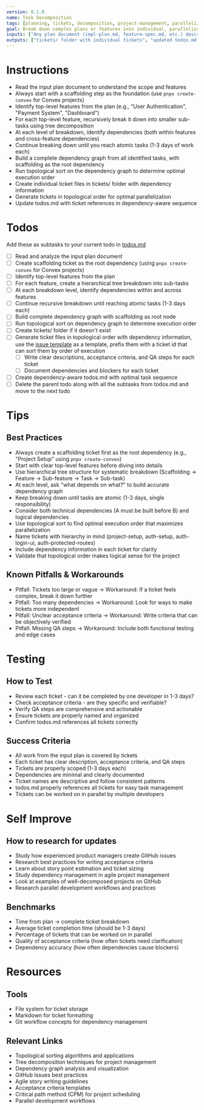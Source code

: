 ```yaml
---
version: 0.1.0
name: Task Decomposition
tags: [planning, tickets, decomposition, project-management, parallelization]
goal: Break down complex plans or features into individual, parallelizable tickets with clear acceptance criteria
inputs: ["Any plan document (impl-plan.md, feature-spec.md, etc.) describing work to be done"]
outputs: ["tickets/ folder with individual tickets", "updated todos.md with task references"]
---
```


# Instructions
- Read the input plan document to understand the scope and features
- Always start with a scaffolding step as the foundation (use `pnpx create-convex` for Convex projects)
- Identify top-level features from the plan (e.g., "User Authentication", "Payment System", "Dashboard")
- For each top-level feature, recursively break it down into smaller sub-tasks using tree decomposition
- At each level of breakdown, identify dependencies (both within features and cross-feature dependencies)
- Continue breaking down until you reach atomic tasks (1-3 days of work each)
- Build a complete dependency graph from all identified tasks, with scaffolding as the root dependency
- Run topological sort on the dependency graph to determine optimal execution order
- Create individual ticket files in tickets/ folder with dependency information
- Generate tickets in topological order for optimal parallelization
- Update todos.md with ticket references in dependency-aware sequence

# Todos
Add these as subtasks to your current todo in [todos.md](memory/current-tasks/task-[id]/todos.md)  
- [ ] Read and analyze the input plan document
- [ ] Create scaffolding ticket as the root dependency (using `pnpx create-convex` for Convex projects)
- [ ] Identify top-level features from the plan
- [ ] For each feature, create a hierarchical tree breakdown into sub-tasks
- [ ] At each breakdown level, identify dependencies within and across features
- [ ] Continue recursive breakdown until reaching atomic tasks (1-3 days each)
- [ ] Build complete dependency graph with scaffolding as root node
- [ ] Run topological sort on dependency graph to determine execution order
- [ ] Create tickets/ folder if it doesn't exist
- [ ] Generate ticket files in topological order with dependency information, use the [issue template](../resources/issue-template.yaml) as a template, prefix them with a ticket id that can sort them by order of execution
    - [ ] Write clear descriptions, acceptance criteria, and QA steps for each ticket
    - [ ] Document dependencies and blockers for each ticket
- [ ] Create dependency-aware todos.md with optimal task sequence
- [ ] Delete the parent todo along with all the subtasks from todos.md and move to the next todo 

# Tips
## Best Practices
- Always create a scaffolding ticket first as the root dependency (e.g., "Project Setup" using `pnpx create-convex`)
- Start with clear top-level features before diving into details
- Use hierarchical tree structure for systematic breakdown (Scaffolding → Feature → Sub-feature → Task → Sub-task)
- At each level, ask "what depends on what?" to build accurate dependency graph
- Keep breaking down until tasks are atomic (1-3 days, single responsibility)
- Consider both technical dependencies (A must be built before B) and logical dependencies
- Use topological sort to find optimal execution order that maximizes parallelization
- Name tickets with hierarchy in mind (project-setup, auth-setup, auth-login-ui, auth-protected-routes)
- Include dependency information in each ticket for clarity
- Validate that topological order makes logical sense for the project

## Known Pitfalls & Workarounds
- Pitfall: Tickets too large or vague → Workaround: If a ticket feels complex, break it down further
- Pitfall: Too many dependencies → Workaround: Look for ways to make tickets more independent
- Pitfall: Unclear acceptance criteria → Workaround: Write criteria that can be objectively verified
- Pitfall: Missing QA steps → Workaround: Include both functional testing and edge cases

# Testing
## How to Test
- Review each ticket - can it be completed by one developer in 1-3 days?
- Check acceptance criteria - are they specific and verifiable?
- Verify QA steps are comprehensive and actionable
- Ensure tickets are properly named and organized
- Confirm todos.md references all tickets correctly

## Success Criteria
- All work from the input plan is covered by tickets
- Each ticket has clear description, acceptance criteria, and QA steps
- Tickets are properly scoped (1-3 days each)
- Dependencies are minimal and clearly documented
- Ticket names are descriptive and follow consistent patterns
- todos.md properly references all tickets for easy task management
- Tickets can be worked on in parallel by multiple developers

# Self Improve
## How to research for updates
- Study how experienced product managers create GitHub issues
- Research best practices for writing acceptance criteria
- Learn about story point estimation and ticket sizing
- Study dependency management in agile project management
- Look at examples of well-decomposed projects on GitHub
- Research parallel development workflows and practices

## Benchmarks
- Time from plan → complete ticket breakdown
- Average ticket completion time (should be 1-3 days)
- Percentage of tickets that can be worked on in parallel
- Quality of acceptance criteria (how often tickets need clarification)
- Dependency accuracy (how often dependencies cause blockers)

# Resources
## Tools
- File system for ticket storage
- Markdown for ticket formatting
- Git workflow concepts for dependency management

## Relevant Links
- Topological sorting algorithms and applications
- Tree decomposition techniques for project management
- Dependency graph analysis and visualization
- GitHub Issues best practices
- Agile story writing guidelines  
- Acceptance criteria templates
- Critical path method (CPM) for project scheduling
- Parallel development workflows